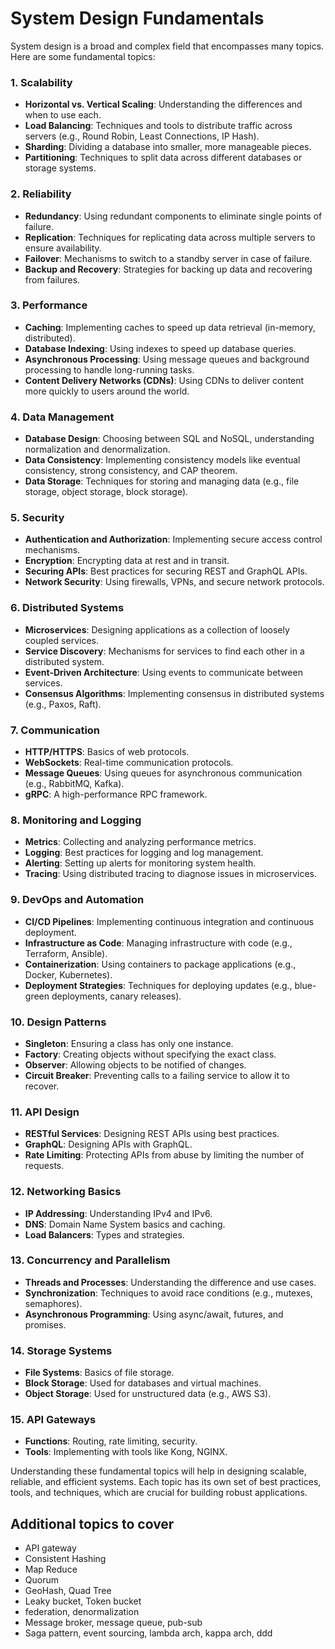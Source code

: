 # System Design Fundamentals

System design is a broad and complex field that encompasses many topics. Here are some fundamental topics:

### 1. **Scalability**
   - **Horizontal vs. Vertical Scaling**: Understanding the differences and when to use each.
   - **Load Balancing**: Techniques and tools to distribute traffic across servers (e.g., Round Robin, Least Connections, IP Hash).
   - **Sharding**: Dividing a database into smaller, more manageable pieces.
   - **Partitioning**: Techniques to split data across different databases or storage systems.

### 2. **Reliability**
   - **Redundancy**: Using redundant components to eliminate single points of failure.
   - **Replication**: Techniques for replicating data across multiple servers to ensure availability.
   - **Failover**: Mechanisms to switch to a standby server in case of failure.
   - **Backup and Recovery**: Strategies for backing up data and recovering from failures.

### 3. **Performance**
   - **Caching**: Implementing caches to speed up data retrieval (in-memory, distributed).
   - **Database Indexing**: Using indexes to speed up database queries.
   - **Asynchronous Processing**: Using message queues and background processing to handle long-running tasks.
   - **Content Delivery Networks (CDNs)**: Using CDNs to deliver content more quickly to users around the world.

### 4. **Data Management**
   - **Database Design**: Choosing between SQL and NoSQL, understanding normalization and denormalization.
   - **Data Consistency**: Implementing consistency models like eventual consistency, strong consistency, and CAP theorem.
   - **Data Storage**: Techniques for storing and managing data (e.g., file storage, object storage, block storage).

### 5. **Security**
   - **Authentication and Authorization**: Implementing secure access control mechanisms.
   - **Encryption**: Encrypting data at rest and in transit.
   - **Securing APIs**: Best practices for securing REST and GraphQL APIs.
   - **Network Security**: Using firewalls, VPNs, and secure network protocols.

### 6. **Distributed Systems**
   - **Microservices**: Designing applications as a collection of loosely coupled services.
   - **Service Discovery**: Mechanisms for services to find each other in a distributed system.
   - **Event-Driven Architecture**: Using events to communicate between services.
   - **Consensus Algorithms**: Implementing consensus in distributed systems (e.g., Paxos, Raft).

### 7. **Communication**
   - **HTTP/HTTPS**: Basics of web protocols.
   - **WebSockets**: Real-time communication protocols.
   - **Message Queues**: Using queues for asynchronous communication (e.g., RabbitMQ, Kafka).
   - **gRPC**: A high-performance RPC framework.

### 8. **Monitoring and Logging**
   - **Metrics**: Collecting and analyzing performance metrics.
   - **Logging**: Best practices for logging and log management.
   - **Alerting**: Setting up alerts for monitoring system health.
   - **Tracing**: Using distributed tracing to diagnose issues in microservices.

### 9. **DevOps and Automation**
   - **CI/CD Pipelines**: Implementing continuous integration and continuous deployment.
   - **Infrastructure as Code**: Managing infrastructure with code (e.g., Terraform, Ansible).
   - **Containerization**: Using containers to package applications (e.g., Docker, Kubernetes).
   - **Deployment Strategies**: Techniques for deploying updates (e.g., blue-green deployments, canary releases).

### 10. **Design Patterns**
   - **Singleton**: Ensuring a class has only one instance.
   - **Factory**: Creating objects without specifying the exact class.
   - **Observer**: Allowing objects to be notified of changes.
   - **Circuit Breaker**: Preventing calls to a failing service to allow it to recover.

### 11. **API Design**
   - **RESTful Services**: Designing REST APIs using best practices.
   - **GraphQL**: Designing APIs with GraphQL.
   - **Rate Limiting**: Protecting APIs from abuse by limiting the number of requests.

### 12. **Networking Basics**
   - **IP Addressing**: Understanding IPv4 and IPv6.
   - **DNS**: Domain Name System basics and caching.
   - **Load Balancers**: Types and strategies.

### 13. **Concurrency and Parallelism**
   - **Threads and Processes**: Understanding the difference and use cases.
   - **Synchronization**: Techniques to avoid race conditions (e.g., mutexes, semaphores).
   - **Asynchronous Programming**: Using async/await, futures, and promises.

### 14. **Storage Systems**
   - **File Systems**: Basics of file storage.
   - **Block Storage**: Used for databases and virtual machines.
   - **Object Storage**: Used for unstructured data (e.g., AWS S3).

### 15. **API Gateways**
   - **Functions**: Routing, rate limiting, security.
   - **Tools**: Implementing with tools like Kong, NGINX.

Understanding these fundamental topics will help in designing scalable, reliable, and efficient systems. Each topic has its own set of best practices, tools, and techniques, which are crucial for building robust applications.

## Additional topics to cover

* API gateway
* Consistent Hashing
* Map Reduce
* Quorum
* GeoHash, Quad Tree
* Leaky bucket, Token bucket
* federation, denormalization
* Message broker, message queue, pub-sub
* Saga pattern, event sourcing, lambda arch, kappa arch, ddd
